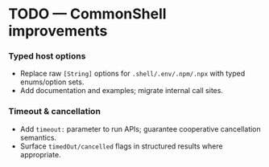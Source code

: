 # TODO — CommonShell improvements

### Typed host options
<!-- id:common-shell-typed-host-options owner:platform-tooling priority:P2 labels:common-shell,api,status:planned epic:exec-layer estimate:4x7.5m -->
- Replace raw `[String]` options for `.shell/.env/.npm/.npx` with typed enums/option sets.
- Add documentation and examples; migrate internal call sites.

### Timeout & cancellation
<!-- id:common-shell-timeout-cancel owner:platform-tooling priority:P1 labels:common-shell,api,status:in-progress epic:exec-layer estimate:3x7.5m -->
- Add `timeout:` parameter to run APIs; guarantee cooperative cancellation semantics.
- Surface `timedOut/cancelled` flags in structured results where appropriate.
